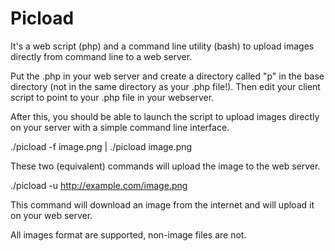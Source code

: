 Picload
=======

It's a web script (php) and a command line utility (bash) to upload images directly from command line to a web server.

Put the .php in your web server and create a directory called "p" in the base directory (not in the same directory as your .php file!).
Then edit your client script to point to your .php file in your webserver.

After this, you should be able to launch the script to upload images directly on your server with a simple command line interface.

./picload -f image.png | ./picload image.png

These two (equivalent) commands will upload the image to the web server.

./picload -u http://example.com/image.png

This command will download an image from the internet and will upload it on your web server.

All images format are supported, non-image files are not.
